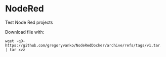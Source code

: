 # NodeRed
Test Node Red projects

Download file with:
```
wget -qO- https://github.com/gregoryvanko/NodeRedDocker/archive/refs/tags/v1.tar.gz | tar xvz
```

